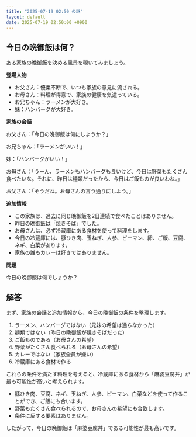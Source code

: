 ```yaml
---
title: "2025-07-19 02:50 の謎"
layout: default
date: 2025-07-19 02:50:00 +0900
---
```

## 今日の晩御飯は何？

ある家族の晩御飯を決める風景を覗いてみましょう。

**登場人物**

*   お父さん：優柔不断で、いつも家族の意見に流される。
*   お母さん：料理が得意で、家族の健康を気遣っている。
*   お兄ちゃん：ラーメンが大好き。
*   妹：ハンバーグが大好き。

**家族の会話**

お父さん：「今日の晩御飯は何にしようか？」

お兄ちゃん：「ラーメンがいい！」

妹：「ハンバーグがいい！」

お母さん：「うーん、ラーメンもハンバーグも良いけど、今日は野菜もたくさん食べたいな。それに、昨日は麺類だったから、今日はご飯ものが良いわね。」

お父さん：「そうだね。お母さんの言う通りにしよう。」

**追加情報**

*   この家族は、過去に同じ晩御飯を2日連続で食べたことはありません。
*   昨日の晩御飯は「焼きそば」でした。
*   お母さんは、必ず冷蔵庫にある食材を使って料理をします。
*   今日の冷蔵庫には、豚ひき肉、玉ねぎ、人参、ピーマン、卵、ご飯、豆腐、ネギ、白菜があります。
*   家族の誰もカレーは好きではありません。

**問題**

今日の晩御飯は何でしょうか？

## 解答

まず、家族の会話と追加情報から、今日の晩御飯の条件を整理します。

1.  ラーメン、ハンバーグではない（兄妹の希望は通らなかった）
2.  麺類ではない（昨日の晩御飯が焼きそばだった）
3.  ご飯ものである（お母さんの希望）
4.  野菜がたくさん食べられる（お母さんの希望）
5.  カレーではない（家族全員が嫌い）
6.  冷蔵庫にある食材で作る

これらの条件を満たす料理を考えると、冷蔵庫にある食材から「麻婆豆腐丼」が最も可能性が高いと考えられます。

*   豚ひき肉、豆腐、ネギ、玉ねぎ、人参、ピーマン、白菜などを使って作ることができ、ご飯にも合います。
*   野菜もたくさん食べられるので、お母さんの希望にも合致します。
*   条件に反する要素はありません。

したがって、今日の晩御飯は「麻婆豆腐丼」である可能性が最も高いです。
